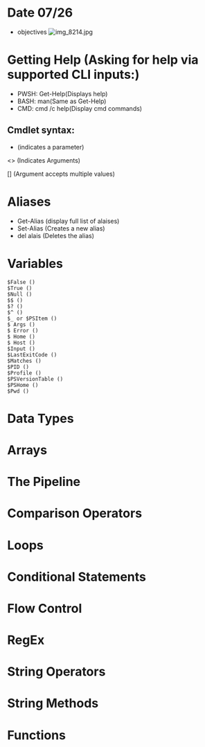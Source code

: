 # Date 07/26
  - objectives
![img_8214.jpg](https://github.com/user-attachments/assets/aa39370b-d107-4e8a-9326-4496d911012e)


# Getting Help (Asking for help via supported CLI inputs:)
  - PWSH: Get-Help(Displays help)
  - BASH: man(Same as Get-Help)
  - CMD: cmd /c help(Display cmd commands)

  ## Cmdlet syntax:
  - (indicates a parameter)

  <> (Indicates Arguments)

  [] (Argument accepts multiple values)

# Aliases
  - Get-Alias (display full list of alaises)
  - Set-Alias (Creates a new alias)
  - del alais (Deletes the alias)
  
# Variables
    $False ()
    $True ()
    $Null ()
    $$ ()
    $? ()
    $^ ()
    $_ or $PSItem ()
    $ Args ()
    $ Error ()
    $ Home ()
    $ Host ()
    $Input ()
    $LastExitCode ()
    $Matches ()
    $PID ()
    $Profile ()
    $PSVersionTable ()
    $PSHome ()
    $Pwd ()
    

    


# Data Types
# Arrays
# The Pipeline
# Comparison Operators
# Loops
# Conditional Statements
# Flow Control
# RegEx
# String Operators
# String Methods
# Functions
